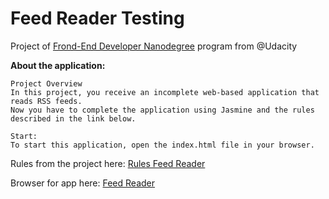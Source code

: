 # Feed Reader Testing

Project of [Frond-End Developer Nanodegree](https://br.udacity.com/course/front-end-web-developer-nanodegree--nd001-br-advanced) program from @Udacity

**About the application:**
```
Project Overview
In this project, you receive an incomplete web-based application that reads RSS feeds. 
Now you have to complete the application using Jasmine and the rules described in the link below.

Start:
To start this application, open the index.html file in your browser.

```
Rules from the project here:
[Rules Feed Reader](https://github.com/udacity/frontend-nanodegree-feedreader/)

Browser for app here:
[Feed Reader](https://mrodrigochaves.github.io/frontend-nanodegree-feedreader-master/?spec=theMenu%20theChangeMenu/)
